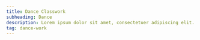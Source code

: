 ```yaml
---
title: Dance Classwork
subheading: Dance
description: Lorem ipsum dolor sit amet, consectetuer adipiscing elit.
tag: dance-work
---
```

